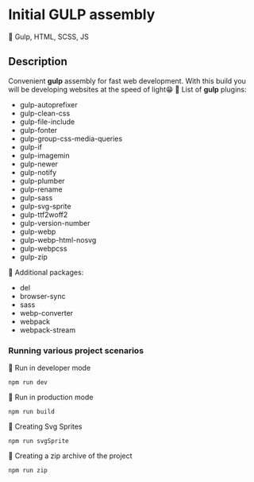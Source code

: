 # Initial GULP assembly

:wrench: Gulp, HTML, SCSS, JS

## Description
Convenient __gulp__ assembly for fast web development. With this build you will be developing websites at the speed of light:grin:
:green_book: List of __gulp__ plugins:
* gulp-autoprefixer
* gulp-clean-css
* gulp-file-include
* gulp-fonter
* gulp-group-css-media-queries
* gulp-if
* gulp-imagemin
* gulp-newer
* gulp-notify
* gulp-plumber
* gulp-rename
* gulp-sass
* gulp-svg-sprite
* gulp-ttf2woff2
* gulp-version-number
* gulp-webp
* gulp-webp-html-nosvg
* gulp-webpcss
* gulp-zip

:blue_book: Additional packages:
* del
* browser-sync
* sass
* webp-converter
* webpack
* webpack-stream

### Running various project scenarios

:hammer: Run in developer mode
```
npm run dev
```

:dart: Run in production mode
```
npm run build
```

:flower_playing_cards: Creating Svg Sprites
```
npm run svgSprite
```

:closed_book: Creating a zip archive of the project
```
npm run zip
```